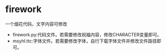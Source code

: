 # firework
一个烟花代码，文字内容可修改

- firework.py:代码文件。若需要修改祝福内容，修改CHARACTER变量即可。
- msyhl.ttc:字体文件。若需要修改字体，自行下载字体文件并修改文件路径即可。
